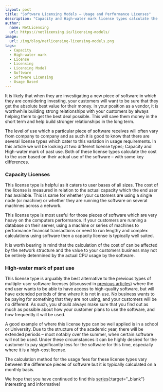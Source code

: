 ```yaml
---
layout: post
title: "Software Licensing Models – Usage and Performance Licenses"
description: "Capacity and High-water mark license types calculate the cost to the user based on their actual use of the software – with some key differences"
author:
  name: NetLicensing
  url: https://netlicensing.io/licensing-models/
image:
  url: /img/blog/netlicensing-licensing-models.png
tags:
  - Capacity
  - High-water mark
  - License
  - Licensing
  - Licensing Model
  - Software
  - Software Licensing
  - Usage Based
---
```


It is likely that when they are investigating a new piece of software in which they are considering investing, your customers will want to be sure that they get the absolute best value for their money. In your position as a vendor, it is worthwhile building strong relationships with your customers by always helping them to get the best deal possible. This will save them money in the short term and help build stronger relationships in the long term.

The level of use which a particular piece of software receives will often vary from company to company and as such it is good to know that there are several license types which cater to this variation in usage requirements. In this article we will be looking at two different license types; Capacity and High-water mark of past use. Both of these license types calculate the cost to the user based on their actual use of the software – with some key differences.

### Capacity Licenses

This license type is helpful as it caters to user bases of all sizes. The cost of the license is measured in relation to the actual capacity which the end user has available. This is same for whether your customers are using a single node (or machine) or whether they are running the software on several machines across a network.

This license type is most useful for those pieces of software which are very heavy on the computers performance. If your customers are running a database on their server, using a machine or series of machines to performance financial transactions or need to run lengthy and complex calculations using software then a capacity license is typically well suited.

It is worth bearing in mind that the calculation of the cost of can be affected by the network structure and the value to your customers business may not be entirely determined by the actual CPU usage by the software.

### High-water mark of past use

This license type is arguably the best alternative to the previous types of multiple-user software licenses (discussed in [previous articles](/blog/2013/07/11/software-licensing-models-personal-node-locked/ "Software Licensing Models – Personal, Node-locked")) where the end user wants to be able to have access to high-quality software, but will have extended periods of time where it is not in use. No business wants to be paying for something that they are not using, and your customers will be no different. As such, you should always make sure that you find out as much as possible about how your customer plans to use the software, and how frequently it will be used.

A good example of where this license type can be well applied is in a school or University. Due to the structure of the academic year, there will be extended periods &#8211; most notably over the summer, when certain software will not be used. Under these circumstances it can be highly desired for the customer to pay significantly less for the software for this time, especially where it is a high-cost license.

The calculation method for the usage fees for these license types vary between the difference pieces of software but it is typically calculated on a monthly basis.

We hope that you have continued to find this [series](https://www.google.com/search?q=site%3Anetlicensing.io%20Software%20Licensing%20Models "Software Licensing Models"){:target="_blank"} interesting and informative!
